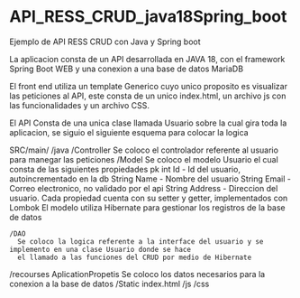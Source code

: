 # API_RESS_CRUD_java18Spring_boot
Ejemplo de API RESS CRUD con Java y Spring boot

La aplicacion consta de un API desarrollada en JAVA 18, con el framework Spring Boot WEB y una conexion a una base de datos MariaDB 

El front end utiliza un template Generico cuyo unico proposito es visualizar las peticiones al API, este consta de un unico index.html, un archivo js con las funcionalidades y un archivo CSS.

El API Consta de una unica clase llamada Usuario sobre la cual gira toda la aplicacion, se siguio el siguiente esquema para colocar la logica 

SRC/main/
  /java
    /Controller
      Se coloco el controlador referente al usuario para manegar las peticiones
    /Model
      Se coloco el modelo Usuario el cual consta de las siguientes propiedades
            pk int     Id      - Id del usuario, autoincrementado en la db
               String  Name    - Nombre del usuario
               String  Email   - Correo electronico, no validado por el api
               String  Address - Direccion del usuario.
      Cada propiedad cuenta con su setter y getter, implementados con Lombok
      El modelo utiliza Hibernate para gestionar los registros de la base de datos

    /DAO
      Se coloco la logica referente a la interface del usuario y se implemento en una clase Usuario donde se hace 
      el llamado a las funciones del CRUD por medio de Hibernate
 /recourses
    AplicationPropetis 
       Se coloco los datos necesarios para la conexion a la base de datos
    /Static
       index.html
       /js
       /css


